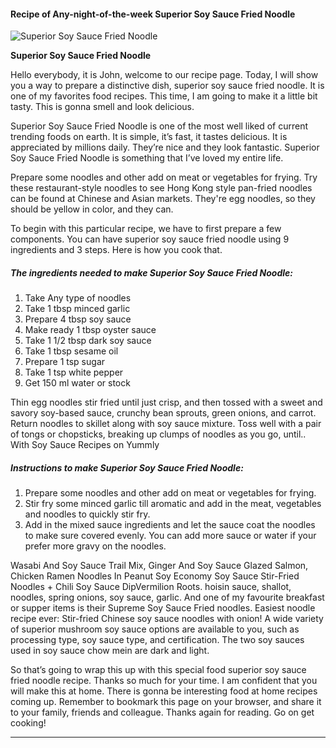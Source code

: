             

#### Recipe of Any-night-of-the-week Superior Soy Sauce Fried Noodle

![Superior Soy Sauce Fried Noodle](https://img-global.cpcdn.com/recipes/038268fbe9c4a97d/751x532cq70/superior-soy-sauce-fried-noodle-recipe-main-photo.jpg)

**Superior Soy Sauce Fried Noodle**

Hello everybody, it is John, welcome to our recipe page. Today, I will show you a way to prepare a distinctive dish, superior soy sauce fried noodle. It is one of my favorites food recipes. This time, I am going to make it a little bit tasty. This is gonna smell and look delicious.

Superior Soy Sauce Fried Noodle is one of the most well liked of current trending foods on earth. It is simple, it’s fast, it tastes delicious. It is appreciated by millions daily. They’re nice and they look fantastic. Superior Soy Sauce Fried Noodle is something that I’ve loved my entire life.

Prepare some noodles and other add on meat or vegetables for frying. Try these restaurant-style noodles to see Hong Kong style pan-fried noodles can be found at Chinese and Asian markets. They're egg noodles, so they should be yellow in color, and they can.

To begin with this particular recipe, we have to first prepare a few components. You can have superior soy sauce fried noodle using 9 ingredients and 3 steps. Here is how you cook that.

##### The ingredients needed to make Superior Soy Sauce Fried Noodle:

1.  Take Any type of noodles
2.  Take 1 tbsp minced garlic
3.  Prepare 4 tbsp soy sauce
4.  Make ready 1 tbsp oyster sauce
5.  Take 1 1/2 tbsp dark soy sauce
6.  Take 1 tbsp sesame oil
7.  Prepare 1 tsp sugar
8.  Take 1 tsp white pepper
9.  Get 150 ml water or stock

Thin egg noodles stir fried until just crisp, and then tossed with a sweet and savory soy-based sauce, crunchy bean sprouts, green onions, and carrot. Return noodles to skillet along with soy sauce mixture. Toss well with a pair of tongs or chopsticks, breaking up clumps of noodles as you go, until.. With Soy Sauce Recipes on Yummly

##### Instructions to make Superior Soy Sauce Fried Noodle:

1.  Prepare some noodles and other add on meat or vegetables for frying.
2.  Stir fry some minced garlic till aromatic and add in the meat, vegetables and noodles to quickly stir fry.
3.  Add in the mixed sauce ingredients and let the sauce coat the noodles to make sure covered evenly. You can add more sauce or water if your prefer more gravy on the noodles.

Wasabi And Soy Sauce Trail Mix, Ginger And Soy Sauce Glazed Salmon, Chicken Ramen Noodles In Peanut Soy Economy Soy Sauce Stir-Fried Noodles + Chili Soy Sauce DipVermilion Roots. hoisin sauce, shallot, noodles, spring onions, soy sauce, garlic. And one of my favourite breakfast or supper items is their Supreme Soy Sauce Fried noodles. Easiest noodle recipe ever: Stir-fried Chinese soy sauce noodles with onion! A wide variety of superior mushroom soy sauce options are available to you, such as processing type, soy sauce type, and certification. The two soy sauces used in soy sauce chow mein are dark and light.

So that’s going to wrap this up with this special food superior soy sauce fried noodle recipe. Thanks so much for your time. I am confident that you will make this at home. There is gonna be interesting food at home recipes coming up. Remember to bookmark this page on your browser, and share it to your family, friends and colleague. Thanks again for reading. Go on get cooking!

* * *